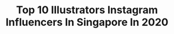 ---
title: Top 10 Illustrators Instagram Influencers In Singapore In 2020
description: >-
  Find top illustrators Instagram influencers in Singapore in 2020. Most popular hashtags: #illustration #sketch #digitalart #animation.
platform: Instagram
hits: 11
text_top: Identify the most popular Instagram profiles on inBeat.
text_bottom: Our database holds 11 Instagram influencers like this in Singapore for you to connect with.
profiles:
  - username: "kzgabriella"
    fullname: >-
      Kezia Gabriella
    bio: >-
      SG • Art Director / Illustrator / Maker 1/2 of @helloantinormal Business Enquiry: kezia@antinormal.co
    location: "Singapore"
    followers: 25863
    engagement: 966
    commentsToLikes: 0.007254
    id: ckap97yadrj970i78xzgqwtqo
    verified: false
    hashtags: "#illustration, #sketchbook, #sketch, #editorialillustration"
  - username: "davdaf"
    fullname: >-
      
    bio: >-
      Mr D.Disney 🇸🇬✨🏰✨ 🎪: The Avid DisneyFan °o° 🙋🏻‍♂️: I'm an illustrator 🚂: Disney Collector’s 🎠: Share Disney Magic
    location: "Singapore"
    followers: 38603
    engagement: 368
    commentsToLikes: 0.012828
    id: ck9wf8jncnoo20j78qxlpvs9q
    verified: false
    hashtags: "#waltdisneyworld, #disneyanimation, #disneybeautyandthebeasthometheme, #disneymagic"
  - username: "leorenart"
    fullname: >-
      ⭕️ Leoren ⭕️
    bio: >-
      [[ Illustrator + pin maker ]] ⚠️ Repost with credit OK 🌟 COMMISSION CLOSED 📮 ONLINE STORE OPEN
    location: "Singapore"
    followers: 10257
    engagement: 475
    commentsToLikes: 0.030664
    id: ckap1racnvs790i7861byeshw
    verified: false
    hashtags: "#digitalpainting, #tifalockhart, #barret, #aang"
  - username: "goldfishkang"
    fullname: >-
      🍑🌷☁️ gloria ☁️🌷🍑
    bio: >-
      💒 illustrator 💫 cute creature enthusiast 🌷 shop update: sep 2020 🌸 please do not copy/trace/repost
    location: "Singapore"
    followers: 90138
    engagement: 265
    commentsToLikes: 0.022452
    id: ck13d9yhk4eif0i19moqore21
    verified: false
    hashtags: "#stationeryaddict, #illustration, #illustrationgram, #pingame"
  - username: "chantalwindley"
    fullname: >-
      Chantal ♡
    bio: >-
      Rhythm Cycle @absolutecyclesingapore • Founder @mrsdeco_ • Swim with meeee 🏊🏼‍♀️ • Illustrator @c.llustrations
    location: "Singapore"
    followers: 6351
    engagement: 492
    commentsToLikes: 0.036458
    id: ckap3zuhm58030i78fkxxq97n
    verified: false
    hashtags: "#tiktok, #singapore, #tiktoksingapore, #spininstructor"
  - username: "sakyru"
    fullname: >-
      𝑺𝑨𝑲𝒀𝑹𝑼 🍭
    bio: >-
      💊 megan ♡ sg illustrator/animator 🌈 𝖘𝖚𝖒𝖒𝖔𝖓𝖊𝖉 @isthatapixel 𝖜/ @benmatchap 🔫 • 🔪 @sakydraws • sketches 🔪 @hyperempathy • makeup 🔪 @duckmeg_ • twitter
    location: "Singapore"
    followers: 6642
    engagement: 1830
    commentsToLikes: 0.020023
    id: ck8t4uzqm7zu50j78qfko3bmb
    verified: false
    hashtags: "#bokunohero, #bnha, #atla, #jshk"
  - username: "redbeanporridge"
    fullname: >-
      Johan (Joe-han)
    bio: >-
      Illustrator & 2D Animator He/him 21 Student@Lasalle College of The Arts Singapore. Malaysian 🇸🇬🇲🇾 Commissions Closed!
    location: "Singapore"
    followers: 24764
    engagement: 679
    commentsToLikes: 0.009651
    id: ck0w54yh61x9z0i196gqqj479
    verified: false
    hashtags: "#comic, #graphicnovel, #anxietydisorders, #mentalhealthawareness"
  - username: "friedricebucket"
    fullname: >-
      Ong Yi Teck | Animator
    bio: >-
      25 | Illustrator and Animator| Based in 🇸🇬 I create digital lifestyle content too @thericebucket Email for business inquiries.
    location: "Singapore"
    followers: 7935
    engagement: 422
    commentsToLikes: 0.015937
    id: ck14l6lgrt47r0i197ra1jrtu
    verified: false
    hashtags: "#illustration, #inktober2019, #fanart, #animation"
  - username: "irenekohstudio"
    fullname: >-
      Irene Koh Studio | Kawaii Art
    bio: >-
      💖 Kawaii art that bring happiness to the child at heart 💖 Everyone is fighting their own battles. Sometimes all we need is something to make us smile
    location: "Singapore"
    followers: 6882
    engagement: 769
    commentsToLikes: 0.083770
    id: ck137q1mtcsrx0i19vkvfhdij
    verified: false
    hashtags: "#catart, #nursesofinstagram, #digitaldraw, #kawaiistuff"
  - username: "joanne__lopes"
    fullname: >-
      𝒥𝑜𝒜𝓃𝓃𝑒 𝐿𝑜𝓅𝑒𝓈
    bio: >-
      📍Amsterdam 👑 Tiktok: JoanneLopes 440K 🏆Genomineerd voor beste tiktok’er🤩
    location: "Singapore"
    followers: 14844
    engagement: 876
    commentsToLikes: 0.028811
    id: ck8weljgre8im0j78a3640mk1
    verified: false
    hashtags: "#tiktokapp, #netherlands, #letsgoviral, #crazyhumor"
---